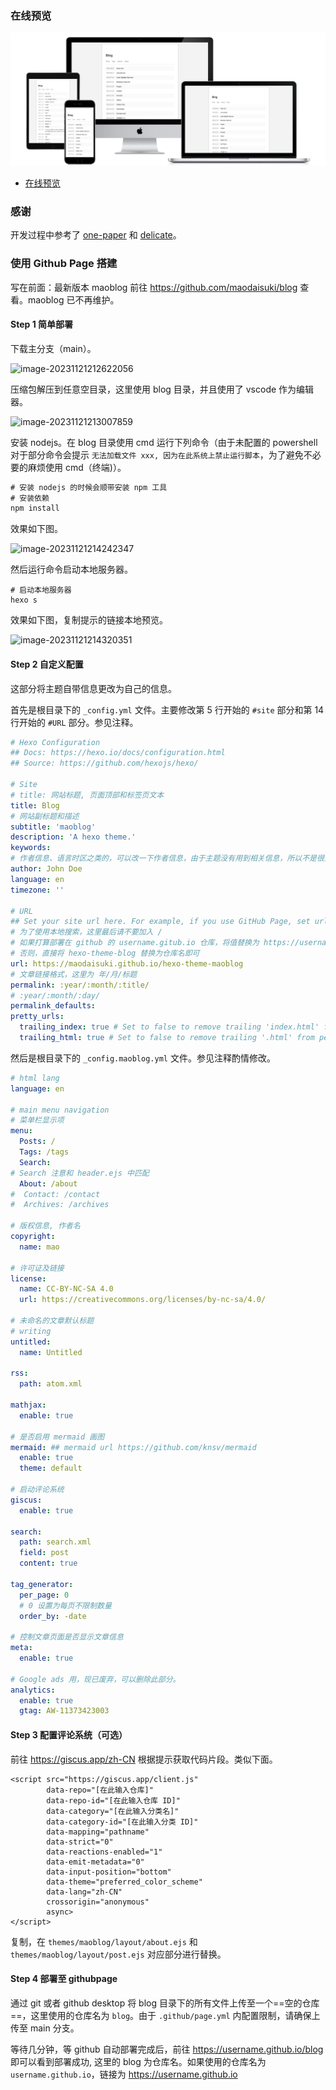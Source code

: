### 在线预览

![Preview](./all-devices-black.png)

* [在线预览](https://maodaisuki.github.io/hexo-theme-maoblog)

### 感谢

开发过程中参考了 [one-paper](https://github.com/zheli-design/hexo-theme-one-paper) 和 [delicate](https://github.com/can-dy-jack/hexo-theme-delicate)。

### 使用 Github Page 搭建

写在前面：最新版本 maoblog 前往 https://github.com/maodaisuki/blog 查看。maoblog 已不再维护。

#### Step 1 简单部署

下载主分支（main）。

![image-20231121212622056](C:\Users\Shincyan\AppData\Roaming\Typora\typora-user-images\image-20231121212622056.png)

压缩包解压到任意空目录，这里使用 blog 目录，并且使用了 vscode 作为编辑器。

![image-20231121213007859](C:\Users\Shincyan\AppData\Roaming\Typora\typora-user-images\image-20231121213007859.png)

安装 nodejs。在 blog 目录使用 cmd 运行下列命令（由于未配置的 powershell 对于部分命令会提示 `无法加载文件 xxx, 因为在此系统上禁止运行脚本`，为了避免不必要的麻烦使用 cmd（终端)）。

```js
# 安装 nodejs 的时候会顺带安装 npm 工具
# 安装依赖
npm install
```

效果如下图。

![image-20231121214242347](C:\Users\Shincyan\AppData\Roaming\Typora\typora-user-images\image-20231121214242347.png)

然后运行命令启动本地服务器。

```
# 启动本地服务器
hexo s
```

效果如下图，复制提示的链接本地预览。

![image-20231121214320351](C:\Users\Shincyan\AppData\Roaming\Typora\typora-user-images\image-20231121214320351.png)

#### Step 2 自定义配置

这部分将主题自带信息更改为自己的信息。

首先是根目录下的 `_config.yml` 文件。主要修改第 5 行开始的 `#site` 部分和第 14 行开始的 `#URL` 部分。参见注释。

```yml
# Hexo Configuration
## Docs: https://hexo.io/docs/configuration.html
## Source: https://github.com/hexojs/hexo/

# Site
# title: 网站标题, 页面顶部和标签页文本
title: Blog
# 网站副标题和描述
subtitle: 'maoblog'
description: 'A hexo theme.'
keywords:
# 作者信息、语言时区之类的，可以改一下作者信息，由于主题没有用到相关信息，所以不是很重要
author: John Doe
language: en
timezone: ''

# URL
## Set your site url here. For example, if you use GitHub Page, set url as 'https://username.github.io/project'
# 为了使用本地搜索，这里最后请不要加入 /
# 如果打算部署在 github 的 username.gitub.io 仓库，将值替换为 https://username.github.io
# 否则，直接将 hexo-theme-blog 替换为仓库名即可
url: https://maodaisuki.github.io/hexo-theme-maoblog
# 文章链接格式，这里为 年/月/标题
permalink: :year/:month/:title/
# :year/:month/:day/
permalink_defaults:
pretty_urls:
  trailing_index: true # Set to false to remove trailing 'index.html' from permalinks
  trailing_html: true # Set to false to remove trailing '.html' from permalinks
```

然后是根目录下的 `_config.maoblog.yml` 文件。参见注释酌情修改。

```yml
# html lang
language: en

# main menu navigation
# 菜单栏显示项
menu:
  Posts: /
  Tags: /tags
  Search:
# Search 注意和 header.ejs 中匹配
  About: /about
#  Contact: /contact
#  Archives: /archives

# 版权信息, 作者名
copyright:
  name: mao

# 许可证及链接
license:
  name: CC-BY-NC-SA 4.0
  url: https://creativecommons.org/licenses/by-nc-sa/4.0/

# 未命名的文章默认标题
# writing
untitled:
  name: Untitled

rss:
  path: atom.xml
  
mathjax:
  enable: true

# 是否启用 mermaid 画图
mermaid: ## mermaid url https://github.com/knsv/mermaid
  enable: true
  theme: default

# 启动评论系统
giscus:
  enable: true

search:
  path: search.xml
  field: post
  content: true

tag_generator:
  per_page: 0
  # 0 设置为每页不限制数量
  order_by: -date

# 控制文章页面是否显示文章信息
meta:
  enable: true

# Google ads 用，现已废弃，可以删除此部分。
analytics:
  enable: true
  gtag: AW-11373423003

```

#### Step 3 配置评论系统（可选）

前往 https://giscus.app/zh-CN 根据提示获取代码片段。类似下面。

```
<script src="https://giscus.app/client.js"
        data-repo="[在此输入仓库]"
        data-repo-id="[在此输入仓库 ID]"
        data-category="[在此输入分类名]"
        data-category-id="[在此输入分类 ID]"
        data-mapping="pathname"
        data-strict="0"
        data-reactions-enabled="1"
        data-emit-metadata="0"
        data-input-position="bottom"
        data-theme="preferred_color_scheme"
        data-lang="zh-CN"
        crossorigin="anonymous"
        async>
</script>
```

复制，在 `themes/maoblog/layout/about.ejs` 和 `themes/maoblog/layout/post.ejs` 对应部分进行替换。

#### Step 4 部署至 githubpage

通过 git 或者 github desktop 将 blog 目录下的所有文件上传至一个==空的仓库==，这里使用的仓库名为 `blog`。由于 `.github/page.yml` 内配置限制，请确保上传至 main 分支。

等待几分钟，等 github 自动部署完成后，前往 https://username.github.io/blog 即可以看到部署成功, 这里的 blog 为仓库名。如果使用的仓库名为 `username.github.io`，链接为 https://username.github.io





